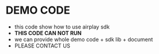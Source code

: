# DEMO CODE

* this code show how to use airplay sdk
* **THIS CODE CAN NOT RUN**
* we can provide whole demo code + sdk lib + document
* PLEASE CONTACT US

